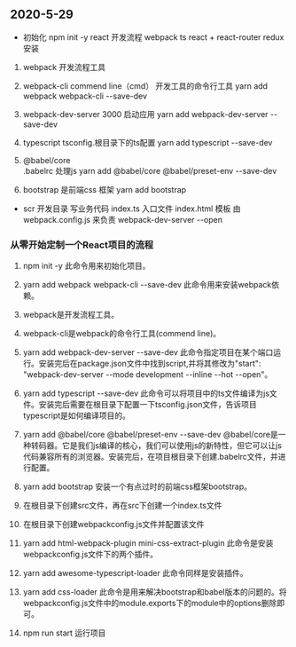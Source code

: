 ## 2020-5-29
- 初始化 npm init -y
 react 开发流程  webpack ts react + react-router  redux
 安装
 1. webpack    开发流程工具
 2. webpack-cli  commend line（cmd） 开发工具的命令行工具
   yarn add  webpack webpack-cli --save-dev 

 3. webpack-dev-server 3000  启动应用
   yarn add  webpack-dev-server --save-dev

 4. typescript  tsconfig.根目录下的ts配置 
    yarn add  typescript --save-dev

 5. @babel/core  
    .babelrc  处理js
   yarn add  @babel/core @babel/preset-env --save-dev

 6.  bootstrap  是前端css 框架
  yarn add bootstrap

- scr 开发目录 写业务代码
 index.ts 入口文件
 index.html  模板 
   由 webpack.config.js 来负责 webpack-dev-server --open

### 从零开始定制一个React项目的流程
1. npm init -y
此命令用来初始化项目。
2. yarn add  webpack webpack-cli --save-dev
此命令用来安装webpack依赖。
3. webpack是开发流程工具。
4. webpack-cli是webpack的命令行工具(commend line)。
5. yarn add  webpack-dev-server --save-dev
此命令指定项目在某个端口运行。安装完后在package.json文件中找到script,并将其修改为"start": "webpack-dev-server --mode development --inline --hot --open"。
6. yarn add  typescript --save-dev
此命令可以将项目中的ts文件编译为js文件。安装完后需要在根目录下配置一下tsconfig.json文件，告诉项目typescript是如何编译项目的。
7. yarn add  @babel/core @babel/preset-env --save-dev
@babel/core是一种转码器。它是我们js编译的核心，我们可以使用js的新特性，但它可以让js代码兼容所有的浏览器。安装完后，在项目根目录下创建.babelrc文件，并进行配置。
8. yarn add bootstrap
安装一个有点过时的前端css框架bootstrap。
9. 在根目录下创建src文件，再在src下创建一个index.ts文件
10. 在根目录下创建webpackconfig.js文件并配置该文件
11. yarn add html-webpack-plugin mini-css-extract-plugin
此命令是安装webpackconfig.js文件下的两个插件。
12. yarn add awesome-typescript-loader
此命令同样是安装插件。
13. yarn add css-loader
 此命令是用来解决bootstrap和babel版本的问题的。将webpackconfig.js文件中的module.exports下的module中的options删除即可。

14. npm run start
  运行项目